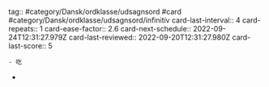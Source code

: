 tag:: #category/Dansk/ordklasse/udsagnsord #card #category/Dansk/ordklasse/udsagnsord/infinitiv
card-last-interval:: 4
card-repeats:: 1
card-ease-factor:: 2.6
card-next-schedule:: 2022-09-24T12:31:27.979Z
card-last-reviewed:: 2022-09-20T12:31:27.980Z
card-last-score:: 5

	- 吃
-